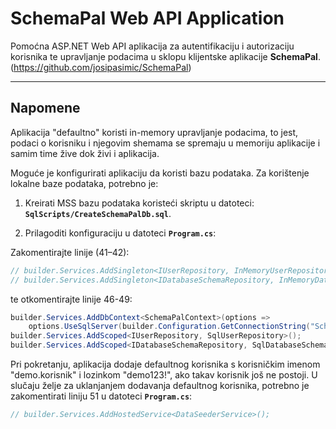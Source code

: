 # SchemaPal Web API Application

Pomoćna ASP.NET Web API aplikacija za autentifikaciju i autorizaciju korisnika te upravljanje podacima u sklopu klijentske aplikacije **SchemaPal**. (https://github.com/josipasimic/SchemaPal)

---

## Napomene

Aplikacija "defaultno" koristi in-memory upravljanje podacima, to jest, podaci o korisniku i njegovim shemama se spremaju u memoriju aplikacije i samim time žive dok živi i aplikacija. 

Moguće je konfigurirati aplikaciju da koristi bazu podataka. Za korištenje lokalne baze podataka, potrebno je:

1. Kreirati MSS bazu podataka koristeći skriptu u datoteci:  
   **`SqlScripts/CreateSchemaPalDb.sql`**.

2. Prilagoditi konfiguraciju u datoteci **`Program.cs`**:  

Zakomentirajte linije (41–42):  
```csharp
// builder.Services.AddSingleton<IUserRepository, InMemoryUserRepository>();
// builder.Services.AddSingleton<IDatabaseSchemaRepository, InMemoryDatabaseSchemaRepository>();
```

te otkomentirajte linije 46-49:
```csharp
builder.Services.AddDbContext<SchemaPalContext>(options =>
    options.UseSqlServer(builder.Configuration.GetConnectionString("SchemaPalDb")));
builder.Services.AddScoped<IUserRepository, SqlUserRepository>();
builder.Services.AddScoped<IDatabaseSchemaRepository, SqlDatabaseSchemaRepository>();
```

Pri pokretanju, aplikacija dodaje defaultnog korisnika s korisničkim imenom "demo.korisnik" i lozinkom "demo123!", ako takav korisnik još ne postoji.
U slučaju želje za uklanjanjem dodavanja defaultnog korisnika, potrebno je zakomentirati liniju 51 u datoteci **`Program.cs`**: 
```csharp
// builder.Services.AddHostedService<DataSeederService>();
```
